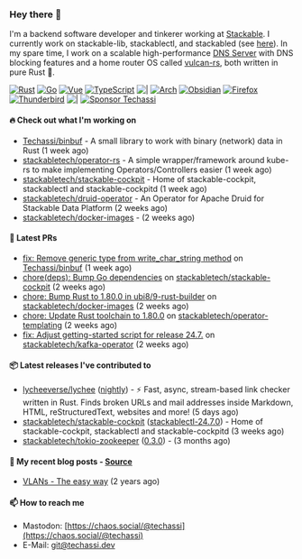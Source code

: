 ### Hey there 👋

I'm a backend software developer and tinkerer working at [Stackable][stackable]. I currently work on
stackable-lib, stackablectl, and stackabled (see [here][stackable-work]). In my spare time, I work on
a scalable high-performance [DNS Server][portal] with DNS blocking features and a home router OS
called [vulcan-rs][vulcan], both written in pure Rust 🦀.

[stackable-work]: https://github.com/stackabletech/stackable
[stackable]: https://github.com/stackabletech
[portal]: https://github.com/portal-rs/portal
[vulcan]: https://github.com/vulcan-rs

[![Rust](https://img.shields.io/badge/-Rust-141414?style=flat&logo=rust&logoColor=%23f97f39)](https://www.rust-lang.org/)
[![Go](https://img.shields.io/badge/-Go-141414?style=flat&logo=go&logoColor=%23f97f39)](https://go.dev/)
[![Vue](https://img.shields.io/badge/-Vue-141414?style=flat&logo=vuedotjs&logoColor=%23f97f39)](https://vuejs.org/)
[![TypeScript](https://img.shields.io/badge/-TypeScript-141414?style=flat&logo=typescript&logoColor=%23f97f39)](https://www.typescriptlang.org/)
![|](https://img.shields.io/badge/-%7C-141414?style=flat&logoColor=%23f97f39)
[![Arch](https://img.shields.io/badge/-Arch-141414?style=flat&logo=archlinux&logoColor=%23f97f39)](https://archlinux.org/)
[![Obsidian](https://img.shields.io/badge/-Obsidian-141414?style=flat&logo=obsidian&logoColor=%23f97f39)](https://obsidian.md/)
[![Firefox](https://img.shields.io/badge/-Firefox-141414?style=flat&logo=firefox&logoColor=%23f97f39)](https://www.mozilla.org/en-US/firefox/new/)
[![Thunderbird](https://img.shields.io/badge/-Thunderbird-141414?style=flat&logo=thunderbird&logoColor=%23f97f39)](https://www.thunderbird.net/en-US/)
![|](https://img.shields.io/badge/-%7C-141414?style=flat&logoColor=%23f97f39)
[![Sponsor Techassi](https://img.shields.io/badge/-Sponsor-141414?style=flat&logo=github&logoColor=%23f97f39)](https://github.com/sponsors/Techassi)

#### 🔥 Check out what I'm working on


- [Techassi/binbuf](https://github.com/Techassi/binbuf) - A small library to work with binary (network) data in Rust (1 week ago)
- [stackabletech/operator-rs](https://github.com/stackabletech/operator-rs) - A simple wrapper/framework around kube-rs to make implementing Operators/Controllers easier (1 week ago)
- [stackabletech/stackable-cockpit](https://github.com/stackabletech/stackable-cockpit) - Home of stackable-cockpit, stackablectl and stackable-cockpitd (1 week ago)
- [stackabletech/druid-operator](https://github.com/stackabletech/druid-operator) - An Operator for Apache Druid for Stackable Data Platform (2 weeks ago)
- [stackabletech/docker-images](https://github.com/stackabletech/docker-images) -  (2 weeks ago)

#### 🧪 Latest PRs


- [fix: Remove generic type from write_char_string method](https://github.com/Techassi/binbuf/pull/2) on [Techassi/binbuf](https://github.com/Techassi/binbuf) (1 week ago)
- [chore(deps): Bump Go dependencies](https://github.com/stackabletech/stackable-cockpit/pull/313) on [stackabletech/stackable-cockpit](https://github.com/stackabletech/stackable-cockpit) (2 weeks ago)
- [chore: Bump Rust to 1.80.0 in ubi8/9-rust-builder](https://github.com/stackabletech/docker-images/pull/794) on [stackabletech/docker-images](https://github.com/stackabletech/docker-images) (2 weeks ago)
- [chore: Update Rust toolchain to 1.80.0](https://github.com/stackabletech/operator-templating/pull/416) on [stackabletech/operator-templating](https://github.com/stackabletech/operator-templating) (2 weeks ago)
- [fix: Adjust getting-started script for release 24.7.](https://github.com/stackabletech/kafka-operator/pull/739) on [stackabletech/kafka-operator](https://github.com/stackabletech/kafka-operator) (2 weeks ago)

#### 📦 Latest releases I've contributed to


- [lycheeverse/lychee](https://github.com/lycheeverse/lychee/releases/tag/nightly) ([nightly](https://github.com/lycheeverse/lychee/releases/tag/nightly)) - ⚡ Fast, async, stream-based link checker written in Rust. Finds broken URLs and mail addresses inside Markdown, HTML, reStructuredText, websites and more! (5 days ago)
- [stackabletech/stackable-cockpit](https://github.com/stackabletech/stackable-cockpit/releases/tag/stackablectl-24.7.0) ([stackablectl-24.7.0](https://github.com/stackabletech/stackable-cockpit/releases/tag/stackablectl-24.7.0)) - Home of stackable-cockpit, stackablectl and stackable-cockpitd (3 weeks ago)
- [stackabletech/tokio-zookeeper](https://github.com/stackabletech/tokio-zookeeper/releases/tag/0.3.0) ([0.3.0](https://github.com/stackabletech/tokio-zookeeper/releases/tag/0.3.0)) -  (3 months ago)

#### 📜 My recent blog posts - [Source](https://github.com/Techassi/page)


- [VLANs - The easy way](https://techassi.dev/posts/vlans-the-easy-way/) (2 years ago)

#### 📫 How to reach me

- Mastodon: [https://chaos.social/@techassi](https://chaos.social/@techassi)
- E-Mail: git@techassi.dev
